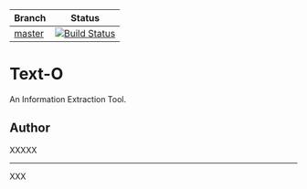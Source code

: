 | Branch    | Status  |
|-----------|---------------|
| [master](https://sites.google.com/diag.uniroma1.it/scafoglieri/home?authuser=0)  |[![Build Status](https://travis-ci.com/Scafooo/span-fetcher.svg?token=3DqrMsdm7stMp8uxMGmg&branch=master)](https://travis-ci.com/Scafooo/span-fetcher)|

# Text-O
An Information Extraction Tool.                     

  
## Author
XXXXX
___

XXX